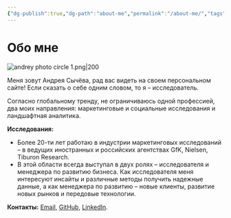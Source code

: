 ```yaml
---
{"dg-publish":true,"dg-path":"about-me","permalink":"/about-me/","tags":["gardenEntry"]}
---
```




# Обо мне

![andrey photo circle 1.png|200](/img/user/Images/andrey%20photo%20circle%201.png)

Меня зовут Андрея Сычёва, рад вас видеть на своем персональном сайте!
Если сказать о себе одним словом, то я – исследователь.

Согласно глобальному тренду, не ограничиваюсь одной профессией, два моих направления:  маркетинговые и социальные исследования и ландшафтная аналитика.

**Исследования:**
- Более 20-ти лет работаю в индустрии маркетинговых исследований – в ведущих иностранных и российских агентствах GfK, Nielsen, Tiburon Research.
- В этой области всегда выступал в двух ролях – исследователя и менеджера по развитию бизнеса. Как исследователя меня интересуют инсайты и различные методы получить надежные данные, а как менеджера по развитию – новые клиенты, развитие новых рынков и передовые технологии.






**Контакты:** [Email](mailto:andreysychev@example.com), [GitHub](https://github.com/asychev599), [LinkedIn](https://linkedin.com/in/andreysychev).

